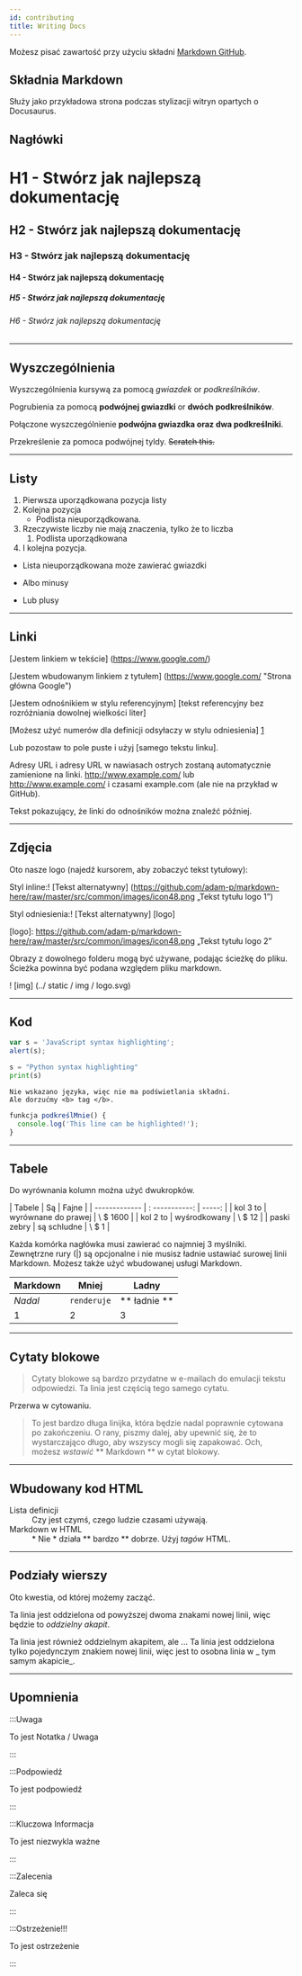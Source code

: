```yaml
---
id: contributing
title: Writing Docs
---
```


Możesz pisać zawartość przy użyciu składni [Markdown GitHub](https://github.github.com/gfm/).

## Składnia  Markdown

Służy jako przykładowa strona podczas stylizacji witryn opartych o Docusaurus.

## Nagłówki

# H1 - Stwórz jak najlepszą dokumentację

## H2 - Stwórz jak najlepszą dokumentację

### H3 - Stwórz jak najlepszą dokumentację

#### H4 - Stwórz jak najlepszą dokumentację

##### H5 - Stwórz jak najlepszą dokumentację

###### H6 - Stwórz jak najlepszą dokumentację

---

## Wyszczególnienia

Wyszczególnienia kursywą za pomocą *gwiazdek* or _podkreślników_.

Pogrubienia za pomocą **podwójnej gwiazdki** or __dwóch podkreślników__.

Połączone wyszczególnienie **podwójna gwiazdka oraz __dwa podkreślniki__**.

Przekreślenie za pomoca podwójnej tyldy. ~~Scratch this.~~

---

## Listy

1. Pierwsza uporządkowana pozycja listy
1. Kolejna pozycja
   - Podlista nieuporządkowana.
1. Rzeczywiste liczby nie mają znaczenia, tylko że to liczba
   1. Podlista uporządkowana
1. I kolejna pozycja.

* Lista nieuporządkowana może zawierać gwiazdki

- Albo minusy

+ Lub plusy
---

## Linki

[Jestem linkiem w tekście] (https://www.google.com/)

[Jestem wbudowanym linkiem z tytułem] (https://www.google.com/ "Strona główna Google")

[Jestem odnośnikiem w stylu referencyjnym] [tekst referencyjny bez rozróżniania dowolnej wielkości liter]

[Możesz użyć numerów dla definicji odsyłaczy w stylu odniesienia] [1]

Lub pozostaw to pole puste i użyj [samego tekstu linku].

Adresy URL i adresy URL w nawiasach ostrych zostaną automatycznie zamienione na linki. http://www.example.com/ lub <http://www.example.com/> i czasami example.com (ale nie na przykład w GitHub).

Tekst pokazujący, że linki do odnośników można znaleźć później.

[dowolny tekst referencyjny bez rozróżniania wielkości liter]: https://www.mozilla.org/
[1]: http://slashdot.org/
[sam tekst linku]: http://www.reddit.com/

---

## Zdjęcia

Oto nasze logo (najedź kursorem, aby zobaczyć tekst tytułowy):

Styl inline:! [Tekst alternatywny] (https://github.com/adam-p/markdown-here/raw/master/src/common/images/icon48.png „Tekst tytułu logo 1”)

Styl odniesienia:! [Tekst alternatywny] [logo]

[logo]: https://github.com/adam-p/markdown-here/raw/master/src/common/images/icon48.png „Tekst tytułu logo 2”

Obrazy z dowolnego folderu mogą być używane, podając ścieżkę do pliku. Ścieżka powinna być podana względem pliku markdown.

! [img] (../ static / img / logo.svg)

---

## Kod

```javascript
var s = 'JavaScript syntax highlighting';
alert(s);
```

```python
s = "Python syntax highlighting"
print(s)
```

```
Nie wskazano języka, więc nie ma podświetlania składni.
Ale dorzućmy <b> tag </b>.
```

```js {2}
funkcja podkreślMnie() {
  console.log('This line can be highlighted!');
}
```

---

## Tabele
Do wyrównania kolumn można użyć dwukropków.


| Tabele | Są | Fajne |
| ------------- | : -----------: | -----: |
| kol 3 to | wyrównane do prawej | \ $ 1600 |
| kol 2 to | wyśrodkowany | \ $ 12 |
| paski zebry | są schludne | \ $ 1 |

Każda komórka nagłówka musi zawierać co najmniej 3 myślniki. Zewnętrzne rury (|) są opcjonalne i nie musisz ładnie ustawiać surowej linii Markdown. Możesz także użyć wbudowanej usługi Markdown.

| Markdown | Mniej | Ladny |
| -------- | --------- | ---------- |
| _Nadal_ | `renderuje` | ** ładnie ** |
| 1 | 2 | 3 |

---

## Cytaty blokowe

> Cytaty blokowe są bardzo przydatne w e-mailach do emulacji tekstu odpowiedzi. Ta linia jest częścią tego samego cytatu.

Przerwa w cytowaniu.


> To jest bardzo długa linijka, która będzie nadal poprawnie cytowana po zakończeniu. O rany, piszmy dalej, aby upewnić się, że to wystarczająco długo, aby wszyscy mogli się zapakować. Och, możesz _wstawić_ ** Markdown ** w cytat blokowy.

---

## Wbudowany kod HTML

<dl>
  <dt> Lista definicji </dt>
  <dd> Czy jest czymś, czego ludzie czasami używają. </dd>

  <dt> Markdown w HTML </dt>
  <dd> * Nie * działa ** bardzo ** dobrze. Użyj <em> tagów </em> HTML. </dd>
</dl>

---

## Podziały wierszy

Oto kwestia, od której możemy zacząć.

Ta linia jest oddzielona od powyższej dwoma znakami nowej linii, więc będzie to _oddzielny akapit_.

Ta linia jest również oddzielnym akapitem, ale ... Ta linia jest oddzielona tylko pojedynczym znakiem nowej linii, więc jest to osobna linia w _ tym samym akapicie_.

---

## Upomnienia

:::Uwaga

To jest Notatka / Uwaga

:::

:::Podpowiedź

To jest podpowiedź

:::

:::Kluczowa Informacja

To jest niezwykla ważne

:::

:::Zalecenia

Zaleca się

:::

:::Ostrzeżenie!!!

To jest ostrzeżenie

:::
